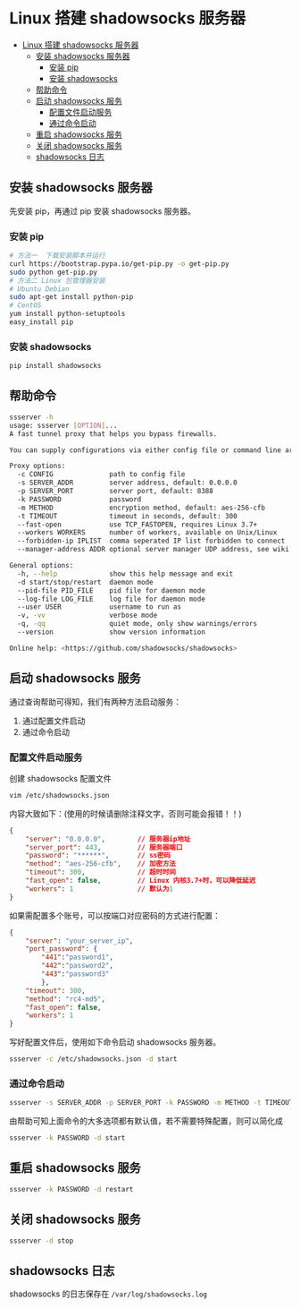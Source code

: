 # Linux 搭建 shadowsocks 服务器

- [Linux 搭建 shadowsocks 服务器](#linux-搭建-shadowsocks-服务器)
  - [安装 shadowsocks 服务器](#安装-shadowsocks-服务器)
    - [安装 pip](#安装-pip)
    - [安装 shadowsocks](#安装-shadowsocks)
  - [帮助命令](#帮助命令)
  - [启动 shadowsocks 服务](#启动-shadowsocks-服务)
    - [配置文件启动服务](#配置文件启动服务)
    - [通过命令启动](#通过命令启动)
  - [重启 shadowsocks 服务](#重启-shadowsocks-服务)
  - [关闭 shadowsocks 服务](#关闭-shadowsocks-服务)
  - [shadowsocks 日志](#shadowsocks-日志)

## 安装 shadowsocks 服务器

先安装 pip，再通过 pip 安装 shadowsocks 服务器。

### 安装 pip

```bash
# 方法一  下载安装脚本并运行
curl https://bootstrap.pypa.io/get-pip.py -o get-pip.py
sudo python get-pip.py
# 方法二 Linux 包管理器安装
# Ubuntu Debian
sudo apt-get install python-pip
# CentOS
yum install python-setuptools
easy_install pip
```

### 安装 shadowsocks

```bash
pip install shadowsocks
```

## 帮助命令

```bash
ssserver -h
usage: ssserver [OPTION]...
A fast tunnel proxy that helps you bypass firewalls.

You can supply configurations via either config file or command line arguments.

Proxy options:
  -c CONFIG              path to config file
  -s SERVER_ADDR         server address, default: 0.0.0.0
  -p SERVER_PORT         server port, default: 8388
  -k PASSWORD            password
  -m METHOD              encryption method, default: aes-256-cfb
  -t TIMEOUT             timeout in seconds, default: 300
  --fast-open            use TCP_FASTOPEN, requires Linux 3.7+
  --workers WORKERS      number of workers, available on Unix/Linux
  --forbidden-ip IPLIST  comma seperated IP list forbidden to connect
  --manager-address ADDR optional server manager UDP address, see wiki

General options:
  -h, --help             show this help message and exit
  -d start/stop/restart  daemon mode
  --pid-file PID_FILE    pid file for daemon mode
  --log-file LOG_FILE    log file for daemon mode
  --user USER            username to run as
  -v, -vv                verbose mode
  -q, -qq                quiet mode, only show warnings/errors
  --version              show version information

Online help: <https://github.com/shadowsocks/shadowsocks>
```

## 启动 shadowsocks 服务

通过查询帮助可得知，我们有两种方法启动服务：

1. 通过配置文件启动
2. 通过命令启动

### 配置文件启动服务

创建 shadowsocks 配置文件

```bash
vim /etc/shadowsocks.json
```

内容大致如下：(使用的时候请删除注释文字，否则可能会报错！！)

```json
{
    "server": "0.0.0.0",        // 服务器ip地址
    "server_port": 443,         // 服务器端口
    "password": "******",       // ss密码
    "method": "aes-256-cfb",    // 加密方法
    "timeout": 300,             // 超时时间
    "fast_open": false,         // Linux 内核3.7+时，可以降低延迟
    "workers": 1                // 默认为1
}
```

如果需配置多个账号，可以按端口对应密码的方式进行配置：

```json
{
    "server": "your_server_ip",
    "port_password": {
        "441":"password1",
        "442":"password2",
        "443":"password3"
        },
    "timeout": 300,
    "method": "rc4-md5",
    "fast_open": false,
    "workers": 1
}
```

写好配置文件后，使用如下命令启动 shadowsocks 服务器。

```bash
ssserver -c /etc/shadowsocks.json -d start
```

### 通过命令启动

```bash
ssserver -s SERVER_ADDR -p SERVER_PORT -k PASSWORD -m METHOD -t TIMEOUT -d start
```

由帮助可知上面命令的大多选项都有默认值，若不需要特殊配置，则可以简化成

```bash
ssserver -k PASSWORD -d start
```

## 重启 shadowsocks 服务

```bash
ssserver -k PASSWORD -d restart
```

## 关闭 shadowsocks 服务

```bash
ssserver -d stop
```

## shadowsocks 日志

shadowsocks 的日志保存在 `/var/log/shadowsocks.log`
